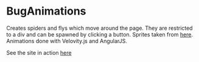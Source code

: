 # BugAnimations

Creates spiders and flys which move around the page. They are restricted to a div and can be spawned by clicking a button.
Sprites taken from [here](https://auz.github.io/Bug/). Animations done with Velovity.js and AngularJS.

See the site in action [here](http://srlee309.github.io/BugAnimations/#/)
